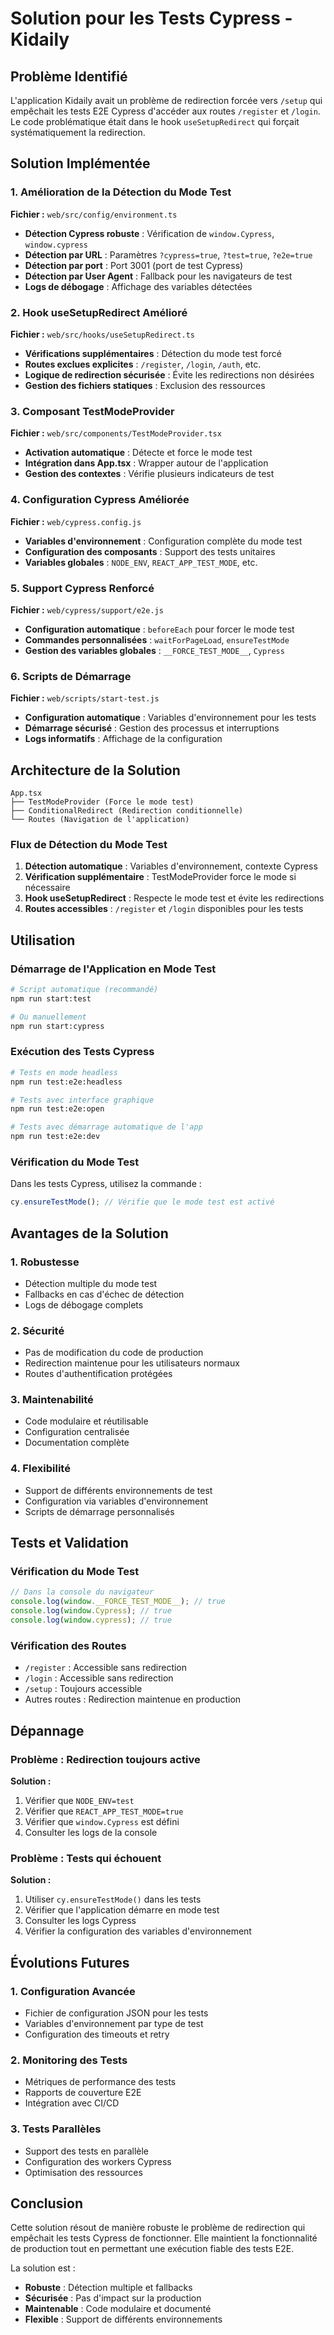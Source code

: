 # Solution pour les Tests Cypress - Kidaily

## Problème Identifié

L'application Kidaily avait un problème de redirection forcée vers `/setup` qui empêchait les tests E2E Cypress d'accéder aux routes `/register` et `/login`. Le code problématique était dans le hook `useSetupRedirect` qui forçait systématiquement la redirection.

## Solution Implémentée

### 1. Amélioration de la Détection du Mode Test

**Fichier :** `web/src/config/environment.ts`

- **Détection Cypress robuste** : Vérification de `window.Cypress`, `window.cypress`
- **Détection par URL** : Paramètres `?cypress=true`, `?test=true`, `?e2e=true`
- **Détection par port** : Port 3001 (port de test Cypress)
- **Détection par User Agent** : Fallback pour les navigateurs de test
- **Logs de débogage** : Affichage des variables détectées

### 2. Hook useSetupRedirect Amélioré

**Fichier :** `web/src/hooks/useSetupRedirect.ts`

- **Vérifications supplémentaires** : Détection du mode test forcé
- **Routes exclues explicites** : `/register`, `/login`, `/auth`, etc.
- **Logique de redirection sécurisée** : Évite les redirections non désirées
- **Gestion des fichiers statiques** : Exclusion des ressources

### 3. Composant TestModeProvider

**Fichier :** `web/src/components/TestModeProvider.tsx`

- **Activation automatique** : Détecte et force le mode test
- **Intégration dans App.tsx** : Wrapper autour de l'application
- **Gestion des contextes** : Vérifie plusieurs indicateurs de test

### 4. Configuration Cypress Améliorée

**Fichier :** `web/cypress.config.js`

- **Variables d'environnement** : Configuration complète du mode test
- **Configuration des composants** : Support des tests unitaires
- **Variables globales** : `NODE_ENV`, `REACT_APP_TEST_MODE`, etc.

### 5. Support Cypress Renforcé

**Fichier :** `web/cypress/support/e2e.js`

- **Configuration automatique** : `beforeEach` pour forcer le mode test
- **Commandes personnalisées** : `waitForPageLoad`, `ensureTestMode`
- **Gestion des variables globales** : `__FORCE_TEST_MODE__`, `Cypress`

### 6. Scripts de Démarrage

**Fichier :** `web/scripts/start-test.js`

- **Configuration automatique** : Variables d'environnement pour les tests
- **Démarrage sécurisé** : Gestion des processus et interruptions
- **Logs informatifs** : Affichage de la configuration

## Architecture de la Solution

```
App.tsx
├── TestModeProvider (Force le mode test)
├── ConditionalRedirect (Redirection conditionnelle)
└── Routes (Navigation de l'application)
```

### Flux de Détection du Mode Test

1. **Détection automatique** : Variables d'environnement, contexte Cypress
2. **Vérification supplémentaire** : TestModeProvider force le mode si nécessaire
3. **Hook useSetupRedirect** : Respecte le mode test et évite les redirections
4. **Routes accessibles** : `/register` et `/login` disponibles pour les tests

## Utilisation

### Démarrage de l'Application en Mode Test

```bash
# Script automatique (recommandé)
npm run start:test

# Ou manuellement
npm run start:cypress
```

### Exécution des Tests Cypress

```bash
# Tests en mode headless
npm run test:e2e:headless

# Tests avec interface graphique
npm run test:e2e:open

# Tests avec démarrage automatique de l'app
npm run test:e2e:dev
```

### Vérification du Mode Test

Dans les tests Cypress, utilisez la commande :

```javascript
cy.ensureTestMode(); // Vérifie que le mode test est activé
```

## Avantages de la Solution

### 1. **Robustesse**
- Détection multiple du mode test
- Fallbacks en cas d'échec de détection
- Logs de débogage complets

### 2. **Sécurité**
- Pas de modification du code de production
- Redirection maintenue pour les utilisateurs normaux
- Routes d'authentification protégées

### 3. **Maintenabilité**
- Code modulaire et réutilisable
- Configuration centralisée
- Documentation complète

### 4. **Flexibilité**
- Support de différents environnements de test
- Configuration via variables d'environnement
- Scripts de démarrage personnalisés

## Tests et Validation

### Vérification du Mode Test

```javascript
// Dans la console du navigateur
console.log(window.__FORCE_TEST_MODE__); // true
console.log(window.Cypress); // true
console.log(window.cypress); // true
```

### Vérification des Routes

- `/register` : Accessible sans redirection
- `/login` : Accessible sans redirection
- `/setup` : Toujours accessible
- Autres routes : Redirection maintenue en production

## Dépannage

### Problème : Redirection toujours active

**Solution :**
1. Vérifier que `NODE_ENV=test`
2. Vérifier que `REACT_APP_TEST_MODE=true`
3. Vérifier que `window.Cypress` est défini
4. Consulter les logs de la console

### Problème : Tests qui échouent

**Solution :**
1. Utiliser `cy.ensureTestMode()` dans les tests
2. Vérifier que l'application démarre en mode test
3. Consulter les logs Cypress
4. Vérifier la configuration des variables d'environnement

## Évolutions Futures

### 1. **Configuration Avancée**
- Fichier de configuration JSON pour les tests
- Variables d'environnement par type de test
- Configuration des timeouts et retry

### 2. **Monitoring des Tests**
- Métriques de performance des tests
- Rapports de couverture E2E
- Intégration avec CI/CD

### 3. **Tests Parallèles**
- Support des tests en parallèle
- Configuration des workers Cypress
- Optimisation des ressources

## Conclusion

Cette solution résout de manière robuste le problème de redirection qui empêchait les tests Cypress de fonctionner. Elle maintient la fonctionnalité de production tout en permettant une exécution fiable des tests E2E.

La solution est :
- **Robuste** : Détection multiple et fallbacks
- **Sécurisée** : Pas d'impact sur la production
- **Maintenable** : Code modulaire et documenté
- **Flexible** : Support de différents environnements



